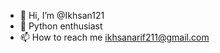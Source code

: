 - 👋 Hi, I’m @Ikhsan121
- 🌱 Python enthusiast
- 📫 How to reach me ikhsanarif211@gmail.com

<!---
Ikhsan121/Ikhsan121 is a ✨ special ✨ repository because its `README.md` (this file) appears on your GitHub profile.
You can click the Preview link to take a look at your changes.
--->
